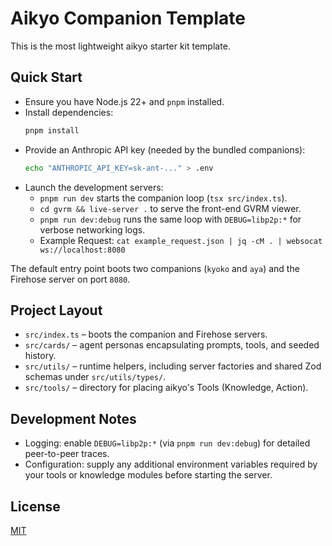 # Aikyo Companion Template

This is the most lightweight aikyo starter kit template.

## Quick Start

- Ensure you have Node.js 22+ and `pnpm` installed.
- Install dependencies:
  ```bash
  pnpm install
  ```
- Provide an Anthropic API key (needed by the bundled companions):
  ```bash
  echo "ANTHROPIC_API_KEY=sk-ant-..." > .env
  ```
- Launch the development servers:
  - `pnpm run dev` starts the companion loop (`tsx src/index.ts`).
  - `cd gvrm && live-server .` to serve the front-end GVRM viewer.
  - `pnpm run dev:debug` runs the same loop with `DEBUG=libp2p:*` for verbose networking logs.
  - Example Request: `cat example_request.json | jq -cM . | websocat ws://localhost:8080`

The default entry point boots two companions (`kyoko` and `aya`) and the Firehose server on port `8080`.

## Project Layout

- `src/index.ts` – boots the companion and Firehose servers.
- `src/cards/` – agent personas encapsulating prompts, tools, and seeded history.
- `src/utils/` – runtime helpers, including server factories and shared Zod schemas under `src/utils/types/`.
- `src/tools/` – directory for placing aikyo's Tools (Knowledge, Action).

## Development Notes

- Logging: enable `DEBUG=libp2p:*` (via `pnpm run dev:debug`) for detailed peer-to-peer traces.
- Configuration: supply any additional environment variables required by your tools or knowledge modules before starting the server.

## License

[MIT](./LICENSE)
